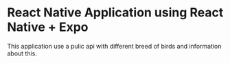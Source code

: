 # React Native Application using React Native + Expo

This application use a pulic api with different breed of birds and information about this.
